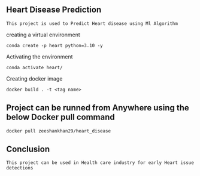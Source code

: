 ## Heart Disease Prediction
```
This project is used to Predict Heart disease using Ml Algorithm

```


creating a virtual environment

```
conda create -p heart python=3.10 -y
```

Activating the environment

```
conda activate heart/
```

Creating docker image 

```
docker build . -t <tag name>
```


## Project can be runned from Anywhere using the below Docker pull command

```
docker pull zeeshankhan29/heart_disease
```

## Conclusion

```
This project can be used in Health care industry for early Heart issue detections

```